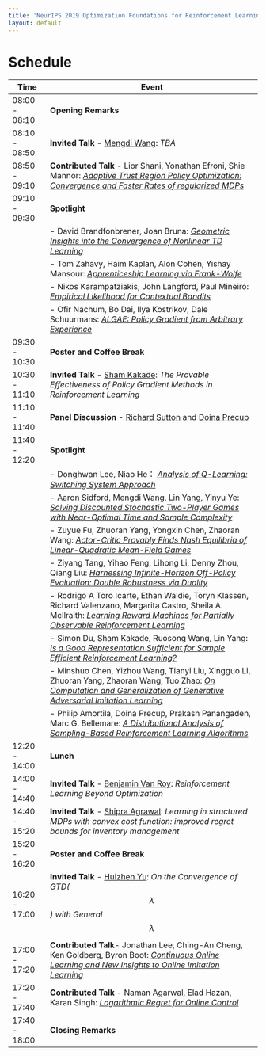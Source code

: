 ```yaml
---
title: 'NeurIPS 2019 Optimization Foundations for Reinforcement Learning Workshop'
layout: default
---
```


# Schedule

| Time    | Event |
| ------- | -------- |
| 08:00 - 08:10 | **Opening Remarks** |
| 08:10 - 08:50 | **Invited Talk** - [Mengdi Wang][mengdi]: *TBA*|
| 08:50 - 09:10 | **Contributed Talk** - Lior Shani, Yonathan Efroni, Shie Mannor: <a href="assets/accepted_papers/2.pdf">*Adaptive Trust Region Policy Optimization: Convergence and Faster Rates of regularized MDPs*</a> |
| 09:10 - 09:30 | **Spotlight** |
| | - David Brandfonbrener, Joan Bruna: <a href="assets/accepted_papers/7.pdf">*Geometric Insights into the Convergence of Nonlinear TD Learning*</a>|
| | - Tom Zahavy, Haim Kaplan, Alon Cohen, Yishay Mansour: <a href="assets/accepted_papers/10.pdf">*Apprenticeship Learning via Frank-Wolfe*</a>|	
| | - Nikos Karampatziakis, John Langford, Paul Mineiro: <a href="assets/accepted_papers/22.pdf">*Empirical Likelihood for Contextual Bandits*</a>|
| | - Ofir Nachum, Bo Dai, Ilya  Kostrikov, Dale  Schuurmans: <a href="assets/accepted_papers/44.pdf">*ALGAE: Policy Gradient from Arbitrary Experience*</a>	|
| 09:30 - 10:30 | **Poster and Coffee Break** |
| 10:30 - 11:10 | **Invited Talk** - [Sham Kakade][sham]: *The Provable Effectiveness of Policy Gradient Methods in Reinforcement Learning*|
| 11:10 - 11:40 | **Panel Discussion** - [Richard Sutton][rich] and [Doina Precup][doina] |
| 11:40 - 12:20 | **Spotlight** |
| | - Donghwan Lee, Niao He： <a href="assets/accepted_papers/27.pdf">*Analysis of Q-Learning: Switching System Approach*</a>|
| | - Aaron Sidford, Mengdi Wang, Lin Yang, Yinyu Ye: <a href="assets/accepted_papers/33.pdf">*Solving Discounted Stochastic Two-Player Games with Near-Optimal Time and Sample Complexity*</a>|
| | - Zuyue Fu, Zhuoran Yang, Yongxin Chen, Zhaoran Wang: <a href="assets/accepted_papers/42.pdf">*Actor-Critic Provably Finds Nash Equilibria of Linear-Quadratic Mean-Field Games*</a>|
| | - Ziyang Tang, Yihao Feng, Lihong Li, Denny Zhou, Qiang Liu: <a href="assets/accepted_papers/48.pdf">*Harnessing Infinite-Horizon Off-Policy Evaluation: Double Robustness via Duality*</a>|
| | - Rodrigo A Toro Icarte, Ethan Waldie, Toryn  Klassen,  Richard Valenzano, Margarita  Castro, Sheila A.  McIlraith: <a href="assets/accepted_papers/49.pdf">*Learning Reward Machines for Partially Observable Reinforcement Learning*</a>|	
| | - Simon Du, Sham Kakade, Ruosong Wang, Lin Yang: <a href="assets/accepted_papers/53.pdf">*Is a Good Representation Sufficient for Sample Efficient Reinforcement Learning?*</a>|
| | - Minshuo Chen, Yizhou Wang, Tianyi  Liu, Xingguo Li, Zhuoran Yang, Zhaoran Wang, Tuo Zhao: <a href="assets/accepted_papers/54.pdf">*On Computation and Generalization of Generative Adversarial Imitation Learning*</a>|
| | - Philip Amortila, Doina Precup, Prakash  Panangaden, Marc G. Bellemare: <a href="assets/accepted_papers/69.pdf">*A Distributional Analysis of Sampling-Based Reinforcement Learning Algorithms*</a>|
| 12:20 - 14:00 | **Lunch** |
| 14:00 - 14:40 | **Invited Talk** - [Benjamin Van Roy][ben]: *Reinforcement Learning Beyond Optimization*|
| 14:40 - 15:20 | **Invited Talk** - [Shipra Agrawal][shipra]: *Learning in structured MDPs with convex cost function: improved regret bounds for inventory management*|
| 15:20 - 16:20 | **Poster and Coffee Break** |
| 16:20 - 17:00 | **Invited Talk** - [Huizhen Yu][huizhen]: *On the Convergence of GTD($$\lambda$$) with General $$\lambda$$* |
| 17:00 - 17:20 | **Contributed Talk**- Jonathan Lee, Ching-An Cheng, Ken Goldberg, Byron Boot: <a href="assets/accepted_papers/55.pdf">*Continuous Online Learning and New Insights to Online Imitation Learning*</a> |
| 17:20 - 17:40 | **Contributed Talk** - Naman Agarwal, Elad Hazan, Karan Singh:  <a href="assets/accepted_papers/37.pdf">*Logarithmic Regret for Online Control*</a>|
| 17:40 - 18:00 | **Closing Remarks** |

<!-- [speakers]: #speakers -->
[sham]: https://homes.cs.washington.edu/~sham/
[shipra]: http://www.columbia.edu/~sa3305/
[ben]: https://web.stanford.edu/~bvr/
[mengdi]: https://mwang.princeton.edu/
[huizhen]: https://directory.ualberta.ca/person/huizhen
[rich]: http://incompleteideas.net/
[doina]: https://www.cs.mcgill.ca/~dprecup/

